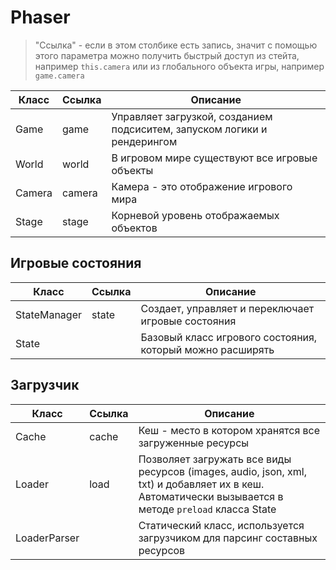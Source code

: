 # Phaser

> "Ссылка" - если в этом столбике есть запись, значит с помощью этого параметра можно получить быстрый доступ из стейта, например `this.camera` или из глобального объекта игры, например `game.camera`

| Класс | Ссылка | Описание |
| --- | --- | --- |
| Game | game | Управляет загрузкой, созданием подсиситем, запуском логики и рендерингом |
| World | world | В игровом мире существуют все игровые объекты |
| Camera | camera | Камера - это отображение игрового мира |
| Stage | stage | Корневой уровень отображаемых объектов |

## Игровые состояния

| Класс | Ссылка | Описание |
| --- | --- | --- |
| StateManager | state | Создает, управляет и переключает игровые состояния |
| State |  | Базовый класс игрового состояния, который можно расширять |

## Загрузчик

| Класс | Ссылка | Описание |
| --- | --- | --- |
| Cache | cache | Кеш - место в котором хранятся все загруженные ресурсы |
| Loader | load | Позволяет загружать все виды ресурсов (images, audio, json, xml, txt) и добавляет их в кеш. Автоматически вызывается в методе `preload` класса State |
| LoaderParser | | Статический класс, используется загрузчиком для парсинг составных ресурсов |
